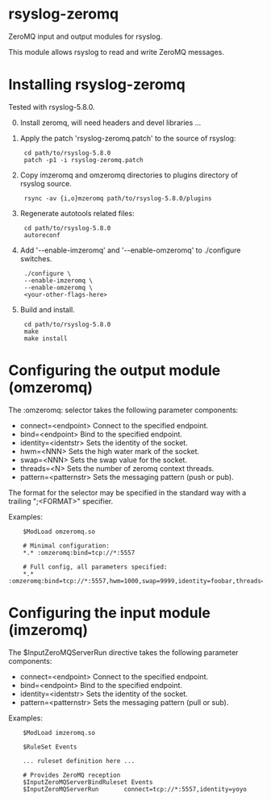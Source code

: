 rsyslog-zeromq
================================================================

ZeroMQ input and output modules for rsyslog.

This module allows rsyslog to read and write ZeroMQ messages.

# Installing rsyslog-zeromq

Tested with rsyslog-5.8.0.

0. Install zeromq, will need headers and devel libraries ...

1. Apply the patch 'rsyslog-zeromq.patch' to the source of rsyslog:

        cd path/to/rsyslog-5.8.0
        patch -p1 -i rsyslog-zeromq.patch

2. Copy imzeromq and omzeromq directories to plugins directory of
   rsyslog source.

        rsync -av {i,o}mzeromq path/to/rsyslog-5.8.0/plugins

3. Regenerate autotools related files:

        cd path/to/rsyslog-5.8.0
        autoreconf

4. Add '--enable-imzeromq' and '--enable-omzeromq' to ./configure
   switches.

        ./configure \
        --enable-imzeromq \
        --enable-omzeromq \
        <your-other-flags-here>

5. Build and install.

        cd path/to/rsyslog-5.8.0
        make
        make install

# Configuring the output module (omzeromq)

The :omzeromq: selector takes the following parameter components:

* connect=&lt;endpoint&gt;    Connect to the specified endpoint.
* bind=&lt;endpoint&gt;       Bind to the specified endpoint.
* identity=&lt;identstr&gt;   Sets the identity of the socket.
* hwm=&lt;NNN&gt;             Sets the high water mark of the socket.
* swap=&lt;NNN&gt;            Sets the swap value for the socket.
* threads=&lt;N&gt;           Sets the number of zeromq context threads.
* pattern=&lt;patternstr&gt;  Sets the messaging pattern (push or pub).

The format for the selector may be specified in the standard way with
a trailing ";&lt;FORMAT&gt;" specifier.

Examples:

        $ModLoad omzeromq.so
        
        # Minimal configuration:
        *.* :omzeromq:bind=tcp://*:5557
        
        # Full config, all parameters specified:
        *.* :omzeromq:bind=tcp://*:5557,hwm=1000,swap=9999,identity=foobar,threads=1;RSYSLOG_ForwardFormat

# Configuring the input module (imzeromq)

The $InputZeroMQServerRun directive takes the following parameter components:

* connect=&lt;endpoint&gt;    Connect to the specified endpoint.
* bind=&lt;endpoint&gt;       Bind to the specified endpoint.
* identity=&lt;identstr&gt;   Sets the identity of the socket.
* pattern=&lt;patternstr&gt;  Sets the messaging pattern (pull or sub).

Examples:

        $ModLoad imzeromq.so
        
        $RuleSet Events
        
        ... ruleset definition here ...
        
        # Provides ZeroMQ reception
        $InputZeroMQServerBindRuleset Events
        $InputZeroMQServerRun       connect=tcp://*:5557,identity=yoyo
